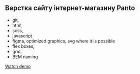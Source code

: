 ## Верстка сайту інтернет-магазину Panto 

- git,
- html,
- scss,
- javascript
- figma, optimized graphics, svg where it is possible
- flex boxes,
- grid,
- BEM naming

[Watch demo](https://bogdanpavliv.github.io/panto-furniture-store/)